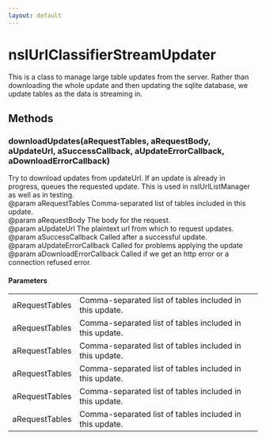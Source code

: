 ```yaml
---
layout: default
---
```


# nsIUrlClassifierStreamUpdater #
  
This is a class to manage large table updates from the server.  Rather than  
downloading the whole update and then updating the sqlite database, we  
update tables as the data is streaming in.  
  

## Methods ##

### downloadUpdates(aRequestTables, aRequestBody, aUpdateUrl, aSuccessCallback, aUpdateErrorCallback, aDownloadErrorCallback) ###
  
Try to download updates from updateUrl. If an update is already in  
progress, queues the requested update. This is used in nsIUrlListManager  
as well as in testing.  
@param aRequestTables Comma-separated list of tables included in this  
       update.  
@param aRequestBody The body for the request.  
@param aUpdateUrl The plaintext url from which to request updates.  
@param aSuccessCallback Called after a successful update.  
@param aUpdateErrorCallback Called for problems applying the update  
@param aDownloadErrorCallback Called if we get an http error or a  
       connection refused error.  
  

#### Parameters ####

<table>

<tr>
<td>aRequestTables</td>
<td>Comma-separated list of tables included in this  
       update.  
</td>
</tr>

<tr>
<td>aRequestTables</td>
<td>Comma-separated list of tables included in this  
       update.  
</td>
</tr>

<tr>
<td>aRequestTables</td>
<td>Comma-separated list of tables included in this  
       update.  
</td>
</tr>

<tr>
<td>aRequestTables</td>
<td>Comma-separated list of tables included in this  
       update.  
</td>
</tr>

<tr>
<td>aRequestTables</td>
<td>Comma-separated list of tables included in this  
       update.  
</td>
</tr>

<tr>
<td>aRequestTables</td>
<td>Comma-separated list of tables included in this  
       update.  
</td>
</tr>

</table>
